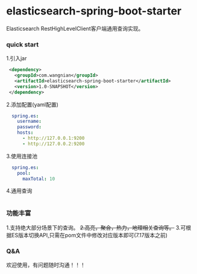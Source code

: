 # elasticsearch-spring-boot-starter
Elasticsearch RestHighLevelClient客户端通用查询实现。

### quick start
  1.引入jar
  ```xml
   <dependency>
     <groupId>com.wangnian</groupId>
     <artifactId>elasticsearch-spring-boot-starter</artifactId>
     <version>1.0-SNAPSHOT</version>
   </dependency>
  ```
  2.添加配置(yaml配置)
  ```yaml
    spring.es:
      username: 
      password: 
      hosts:
        - http://127.0.0.1:9200
        - http://127.0.0.2:9200
  ```
  3.使用连接池
  ```yaml
    spring.es:
      pool:
        maxTotal: 10
  ```
  4.通用查询
  ```java
  ```
### 功能丰富
  1.支持绝大部分场景下的查询。
  ~~2.高亮，聚合，热力，地理相关查询等。~~
  3.可根据ES版本切换API,只需在pom文件中修改对应版本即可(7.17版本之前)
### Q&A
  欢迎使用，有问题随时沟通！！！